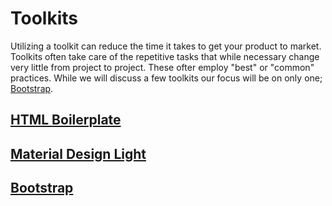 # Toolkits

Utilizing a toolkit can reduce the time it takes to get your product to market. Toolkits often take care of the repetitive tasks that while necessary change very little from project to project. These ofter employ "best" or "common" practices. While we will discuss a few toolkits our focus will be on only one; [Bootstrap](http://getbootstrap.com/).

## [HTML Boilerplate](https://html5boilerplate.com/)

## [Material Design Light](https://getmdl.io/)

## [Bootstrap](http://getbootstrap.com/)
